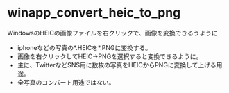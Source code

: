 # winapp_convert_heic_to_png
WindowsのHEICの画像ファイルを右クリックで、画像を変換できるうように

- iphoneなどの写真の*.HEICを*.PNGに変換する。
- 画像を右クリックしてHEIC→PNGを選択すると変換できるように。
- 主に、TwitterなどSNS用に数枚の写真をHEICからPNGに変換して上げる用途。
- 全写真のコンバート用途ではない。